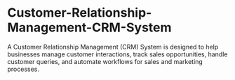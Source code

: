 # Customer-Relationship-Management-CRM-System
A Customer Relationship Management (CRM) System is designed to help businesses manage customer interactions, track sales opportunities, handle customer queries, and automate workflows for sales and marketing processes. 
